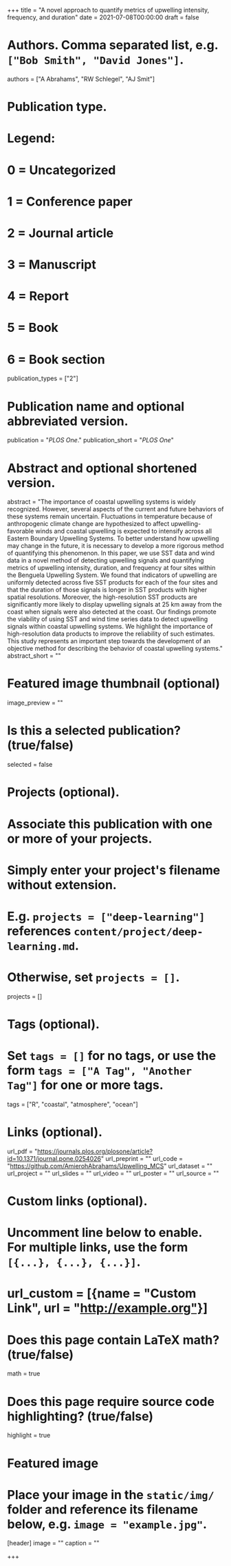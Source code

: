 +++
title = "A novel approach to quantify metrics of upwelling intensity, frequency, and duration"
date = 2021-07-08T00:00:00
draft = false

# Authors. Comma separated list, e.g. `["Bob Smith", "David Jones"]`.
authors = ["A Abrahams", "RW Schlegel", "AJ Smit"]

# Publication type.
# Legend:
# 0 = Uncategorized
# 1 = Conference paper
# 2 = Journal article
# 3 = Manuscript
# 4 = Report
# 5 = Book
# 6 = Book section
publication_types = ["2"]

# Publication name and optional abbreviated version.
publication = "*PLOS One*."
publication_short = "*PLOS One*"

# Abstract and optional shortened version.
abstract = "The importance of coastal upwelling systems is widely recognized. However, several aspects of the current and future behaviors of these systems remain uncertain. Fluctuations in temperature because of anthropogenic climate change are hypothesized to affect upwelling-favorable winds and coastal upwelling is expected to intensify across all Eastern Boundary Upwelling Systems. To better understand how upwelling may change in the future, it is necessary to develop a more rigorous method of quantifying this phenomenon. In this paper, we use SST data and wind data in a novel method of detecting upwelling signals and quantifying metrics of upwelling intensity, duration, and frequency at four sites within the Benguela Upwelling System. We found that indicators of upwelling are uniformly detected across five SST products for each of the four sites and that the duration of those signals is longer in SST products with higher spatial resolutions. Moreover, the high-resolution SST products are significantly more likely to display upwelling signals at 25 km away from the coast when signals were also detected at the coast. Our findings promote the viability of using SST and wind time series data to detect upwelling signals within coastal upwelling systems. We highlight the importance of high-resolution data products to improve the reliability of such estimates. This study represents an important step towards the development of an objective method for describing the behavior of coastal upwelling systems."
abstract_short = ""

# Featured image thumbnail (optional)
image_preview = ""

# Is this a selected publication? (true/false)
selected = false

# Projects (optional).
#   Associate this publication with one or more of your projects.
#   Simply enter your project's filename without extension.
#   E.g. `projects = ["deep-learning"]` references `content/project/deep-learning.md`.
#   Otherwise, set `projects = []`.
projects = []

# Tags (optional).
#   Set `tags = []` for no tags, or use the form `tags = ["A Tag", "Another Tag"]` for one or more tags.
tags = ["R", "coastal", "atmosphere", "ocean"]

# Links (optional).
url_pdf = "https://journals.plos.org/plosone/article?id=10.1371/journal.pone.0254026"
url_preprint = ""
url_code = "https://github.com/AmierohAbrahams/Upwelling_MCS"
url_dataset = ""
url_project = ""
url_slides = ""
url_video = ""
url_poster = ""
url_source = ""

# Custom links (optional).
#   Uncomment line below to enable. For multiple links, use the form `[{...}, {...}, {...}]`.
# url_custom = [{name = "Custom Link", url = "http://example.org"}]

# Does this page contain LaTeX math? (true/false)
math = true

# Does this page require source code highlighting? (true/false)
highlight = true

# Featured image
# Place your image in the `static/img/` folder and reference its filename below, e.g. `image = "example.jpg"`.
[header]
image = ""
caption = ""

+++

